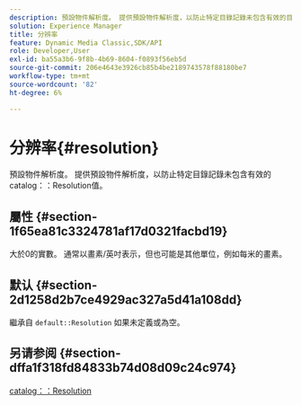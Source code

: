 ```yaml
---
description: 預設物件解析度。 提供預設物件解析度，以防止特定目錄記錄未包含有效的目錄解析度值。
solution: Experience Manager
title: 分辨率
feature: Dynamic Media Classic,SDK/API
role: Developer,User
exl-id: ba55a3b6-9f8b-4b69-8604-f0893f56eb5d
source-git-commit: 206e4643e3926cb85b4be2189743578f88180be7
workflow-type: tm+mt
source-wordcount: '82'
ht-degree: 6%

---
```


# 分辨率{#resolution}

預設物件解析度。 提供預設物件解析度，以防止特定目錄記錄未包含有效的catalog：：Resolution值。

## 屬性 {#section-1f65ea81c3324781af17d0321facbd19}

大於0的實數。 通常以畫素/英吋表示，但也可能是其他單位，例如每米的畫素。

## 默认 {#section-2d1258d2b7ce4929ac327a5d41a108dd}

繼承自 `default::Resolution` 如果未定義或為空。

## 另请参阅 {#section-dffa1f318fd84833b74d08d09c24c974}

[catalog：：Resolution](../../../../../is-api/image-catalog/image-serving-api-ref/c-image-catalog-reference/c-image-svg-data-reference/c-image-data-reference/r-resolution-cat.md#reference-de489f5f36b64bd0831749546f8728e1)
